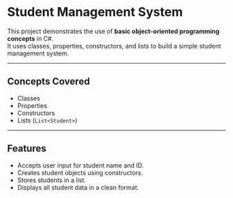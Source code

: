 # Student Management System

This project demonstrates the use of **basic object-oriented programming concepts** in C#.  
It uses classes, properties, constructors, and lists to build a simple student management system.

---

## Concepts Covered

- Classes
- Properties
- Constructors
- Lists (`List<Student>`)

---

## Features

- Accepts user input for student name and ID.
- Creates student objects using constructors.
- Stores students in a list.
- Displays all student data in a clean format.





